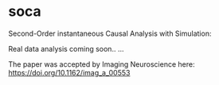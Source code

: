 # soca
Second-Order instantaneous Causal Analysis with Simulation:

Real data analysis coming soon..
...


The paper was accepted by Imaging Neuroscience here: https://doi.org/10.1162/imag_a_00553
